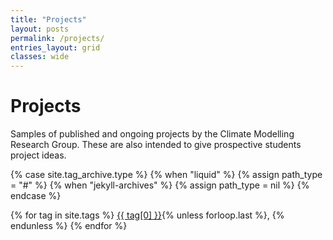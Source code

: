 ```yaml
---
title: "Projects"
layout: posts
permalink: /projects/
entries_layout: grid
classes: wide
---
```


# Projects

Samples of published and ongoing projects by the Climate Modelling Research Group.
These are also intended to give prospective students project ideas.


{% case site.tag_archive.type %}
  {% when "liquid" %}
    {% assign path_type = "#" %}
  {% when "jekyll-archives" %}
    {% assign path_type = nil %}
{% endcase %}

<p class="page__taxonomy">
  <span itemprop="keywords">
  {% for tag in site.tags %}
    <a href="{{  tag[0] | slugify | prepend: path_type | prepend: site.tag_archive.path | relative_url }}" class="page__taxonomy-item p-category" rel="tag">{{ tag[0] }}</a>{% unless forloop.last %}<span class="sep">, </span>{% endunless %}
  {% endfor %}
  </span>
</p>

<!-- Coming soon! -->